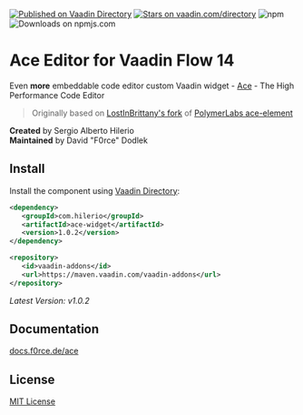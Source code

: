 [![Published on Vaadin  Directory](https://img.shields.io/badge/Vaadin%20Directory-published-00b4f0.svg)](https://vaadin.com/directory/component/ace-widget1)
[![Stars on vaadin.com/directory](https://img.shields.io/vaadin-directory/star/ace-widget1.svg)](https://vaadin.com/directory/component/ace-widget1)
![npm](https://img.shields.io/npm/v/@f0rce/ace-widget)
![Downloads on npmjs.com](https://img.shields.io/npm/dt/@f0rce/ace-widget.svg)

# Ace Editor for Vaadin Flow 14

Even **more** embeddable code editor
custom Vaadin widget - [Ace](http://ace.c9.io/) - The High Performance Code Editor

> Originally based on [LostInBrittany's fork](https://github.com/LostInBrittany/ace-widget)
> of [PolymerLabs ace-element](https://github.com/PolymerLabs/ace-element)

**Created** by Sergio Alberto Hilerio<br/>
**Maintained** by David "F0rce" Dodlek


## Install

Install the component using [Vaadin Directory](https://vaadin.com/directory/component/ace-widget1):

```xml
<dependency>
   <groupId>com.hilerio</groupId>
   <artifactId>ace-widget</artifactId>
   <version>1.0.2</version>
</dependency>

<repository>
   <id>vaadin-addons</id>
   <url>https://maven.vaadin.com/vaadin-addons</url>
</repository>
```

*Latest Version: v1.0.2*


## Documentation

[docs.f0rce.de/ace](https://docs.f0rce.de/ace)


## License

[MIT License](http://opensource.org/licenses/MIT)
